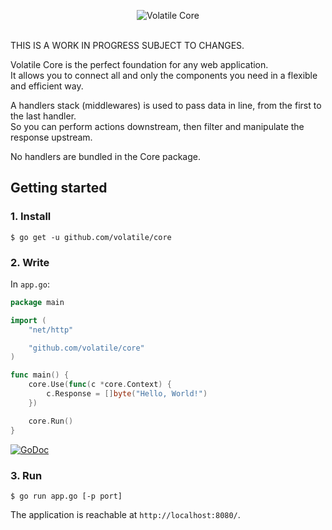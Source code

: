 <p align="center"><img src="https://s3-eu-west-1.amazonaws.com/whitedevops/volatile/volatile-core.png" alt="Volatile Core" title="Volatile Core"><br><br></p>



THIS IS A WORK IN PROGRESS SUBJECT TO CHANGES.

Volatile Core is the perfect foundation for any web application.  
It allows you to connect all and only the components you need in a flexible and efficient way.

A handlers stack (middlewares) is used to pass data in line, from the first to the last handler.  
So you can perform actions downstream, then filter and manipulate the response upstream.

No handlers are bundled in the Core package.

## Getting started

### 1. Install

```Shell
$ go get -u github.com/volatile/core
```

### 2. Write

In `app.go`:

```Go
package main

import (
	"net/http"

	"github.com/volatile/core"
)

func main() {
	core.Use(func(c *core.Context) {
		c.Response = []byte("Hello, World!")
	})

	core.Run()
}
```

[![GoDoc](https://godoc.org/github.com/volatile/core?status.svg)](https://godoc.org/github.com/volatile/core)

### 3. Run

```Shell
$ go run app.go [-p port]
```

The application is reachable at `http://localhost:8080/`.
